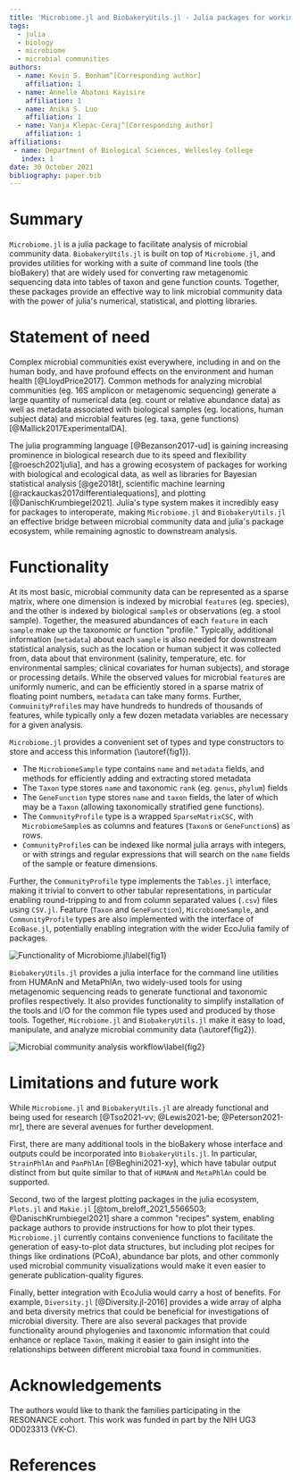 ```yaml
---
title: 'Microbiome.jl and BiobakeryUtils.jl - Julia packages for working with microbial community data'
tags:
  - julia
  - biology
  - microbiome
  - microbial communities
authors:
  - name: Kevin S. Bonham^[Corresponding author]
    affiliation: 1
  - name: Annelle Abatoni Kayisire
    affiliation: 1
  - name: Anika S. Luo
    affiliation: 1
  - name: Vanja Klepac-Ceraj^[Corresponding author]
    affiliation: 1
affiliations:
 - name: Department of Biological Sciences, Wellesley College
   index: 1
date: 30 October 2021
bibliography: paper.bib
---
```


# Summary

`Microbiome.jl` is a julia package to facilitate analysis of microbial community data.
`BiobakeryUtils.jl` is built on top of `Microbiome.jl`,
and provides utilities for working with a suite of command line tools
(the bioBakery) that are widely used for converting raw metagenomic sequencing data
into tables of taxon and gene function counts.
Together, these packages provide an effective way to link microbial community data
with the power of julia's numerical, statistical, and plotting libraries.

# Statement of need

Complex microbial communities exist everywhere, including in and on the human body,
and have profound effects on the environment and human health [@LloydPrice2017].
Common methods for analyzing microbial communities (eg. 16S amplicon or metagenomic sequencing)
generate a large quantity of numerical data (eg. count or relative abundance data)
as well as metadata associated with biological samples (eg. locations, human subject data)
and microbial features (eg. taxa, gene functions) [@Mallick2017ExperimentalDA].

The julia programming language [@Bezanson2017-ud] is gaining increasing prominence in biological research
due to its speed and flexibility [@roesch2021julia],
and has a growing ecosystem of packages for working with biological and ecological data,
as well as libraries for Bayesian statistical analysis [@ge2018t],
scientific machine learning [@rackauckas2017differentialequations],
and plotting [@DanischKrumbiegel2021].
Julia's type system makes it incredibly easy for packages to interoperate,
making `Microbiome.jl` and `BiobakeryUtils.jl` an effective bridge between
microbial community data and julia's package ecosystem,
while remaining agnostic to downstream analysis.

# Functionality

At its most basic, microbial community data can be represented as a sparse matrix,
where one dimension is indexed by microbial `feature`s (eg. species),
and the other is indexed by biological `sample`s or observations (eg. a stool sample).
Together, the measured abundances of each `feature` in each `sample`
make up the taxonomic or function "profile."
Typically, additional information (`metadata`) about each `sample`
is also needed for downstream statistical analysis,
such as the location or human subject it was collected from,
data about that environment (salinity, temperature, etc. for environmental samples;
clinical covariates for human subjects),
and storage or processing details.
While the observed values for microbial `feature`s are uniformly numeric,
and can be efficiently stored in a sparse matrix of floating point numbers,
`metadata` can take many forms.
Further, `CommuinityProfile`s may have hundreds to hundreds of thousands of features,
while typically only a few dozen metadata variables are necessary for a given analysis.

`Microbiome.jl` provides a convenient set of types and type constructors
to store and access this information (\autoref{fig1}).

- The `MicrobiomeSample` type contains `name` and `metadata` fields,
  and methods for efficiently adding and extracting stored metadata
- The `Taxon` type stores `name` and taxonomic `rank` (eg. `genus`, `phylum`) fields
- The `GeneFunction` type stores `name` and `taxon` fields,
  the later of which may be a `Taxon` (allowing taxonomically stratified gene functions).
- The `CommunityProfile` type is a wrapped `SparseMatrixCSC`,
  with `MicrobiomeSample`s as columns and features (`Taxon`s or `GeneFunction`s) as rows.
- `CommunityProfile`s can be indexed like normal julia arrays with integers,
  or with strings and regular expressions that will search on the `name`
  fields of the sample or feature dimensions.

Further, the `CommunityProfile` type implements the `Tables.jl` interface,
making it trivial to convert to other tabular representations,
in particular enabling round-tripping to and from column separated values (`.csv`) files
using `CSV.jl`.
Feature (`Taxon` and `GeneFunction`), `MicrobiomeSample`, and `CommunityProfile`
types are also implemented with the interface of `EcoBase.jl`,
potentially enabling integration with the wider EcoJulia family of packages.

![Functionality of Microbiome.jl\label{fig1}](Microbiome-jl-fig1.png)

`BiobakeryUtils.jl` provides a julia interface for the command line utilities
from HUMAnN and MetaPhlAn, two widely-used tools
for using metagenomic sequencing reads to generate
functional and taxonomic profiles respectively.
It also provides functionality to simplify installation of the tools
and I/O for the common file types used and produced by those tools.
Together, `Microbiome.jl` and `BiobakeryUtils.jl`
make it easy to load, manipulate, and analyze microbial community data (\autoref{fig2}).

![Microbial community analysis workflow\label{fig2}](Microbiome-jl-fig2.png)

# Limitations and future work

While `Microbiome.jl` and `BiobakeryUtils.jl` are already functional
and being used for research [@Tso2021-vv; @Lewis2021-be; @Peterson2021-mr],
there are several avenues for further development.

First, there are many additional tools in the bioBakery
whose interface and outputs could be incorporated into `BiobakeryUtils.jl`.
In particular, `StrainPhlAn` and `PanPhlAn` [@Beghini2021-xy],
which have tabular output distinct from but quite similar to that
of `HUMAnN` and `MetaPhlAn` could be supported.

Second, two of the largest plotting packages in the julia ecosystem,
`Plots.jl` and `Makie.jl` [@tom_breloff_2021_5566503; @DanischKrumbiegel2021]
share a common "recipes" system,
enabling package authors to provide instructions
for how to plot their types.
`Microbiome.jl` currently contains convenience functions to facilitate
the generation of easy-to-plot data structures,
but including plot recipes for things like ordinations (PCoA),
abundance bar plots, and other commonly used microbial community visualizations
would make it even easier to generate publication-quality figures.

Finally, better integration with EcoJulia would carry a host of benefits.
For example, `Diversity.jl` [@Diversity.jl-2016] provides a wide array
of alpha and beta diversity metrics that could be beneficial
for investigations of microbial diversity.
There are also several packages that provide functionality
around phylogenies and taxonomic information
that could enhance or replace `Taxon`,
making it easier to gain insight into the relationships
between different microbial taxa found in communities.

# Acknowledgements

The authors would like to thank the families participating in the RESONANCE cohort.
This work was funded in part by the NIH UG3 OD023313 (VK-C).

# References